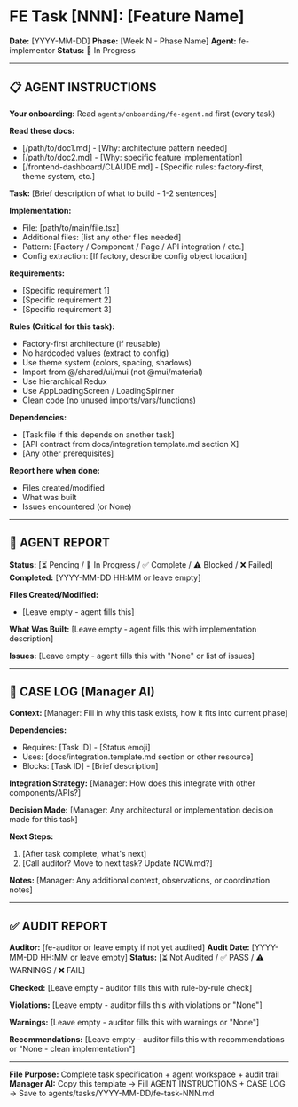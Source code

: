 # FE Task [NNN]: [Feature Name]

**Date:** [YYYY-MM-DD]
**Phase:** [Week N - Phase Name]
**Agent:** fe-implementor
**Status:** 🚧 In Progress

---

## 📋 AGENT INSTRUCTIONS

**Your onboarding:** Read `agents/onboarding/fe-agent.md` first (every task)

**Read these docs:**
- [/path/to/doc1.md] - [Why: architecture pattern needed]
- [/path/to/doc2.md] - [Why: specific feature implementation]
- [/frontend-dashboard/CLAUDE.md] - [Specific rules: factory-first, theme system, etc.]

**Task:**
[Brief description of what to build - 1-2 sentences]

**Implementation:**
- File: [path/to/main/file.tsx]
- Additional files: [list any other files needed]
- Pattern: [Factory / Component / Page / API integration / etc.]
- Config extraction: [If factory, describe config object location]

**Requirements:**
- [Specific requirement 1]
- [Specific requirement 2]
- [Specific requirement 3]

**Rules (Critical for this task):**
- Factory-first architecture (if reusable)
- No hardcoded values (extract to config)
- Use theme system (colors, spacing, shadows)
- Import from @/shared/ui/mui (not @mui/material)
- Use hierarchical Redux
- Use AppLoadingScreen / LoadingSpinner
- Clean code (no unused imports/vars/functions)

**Dependencies:**
- [Task file if this depends on another task]
- [API contract from docs/integration.template.md section X]
- [Any other prerequisites]

**Report here when done:**
- Files created/modified
- What was built
- Issues encountered (or None)

---

## 🤖 AGENT REPORT

**Status:** [⏳ Pending / 🚧 In Progress / ✅ Complete / ⚠️ Blocked / ❌ Failed]
**Completed:** [YYYY-MM-DD HH:MM or leave empty]

**Files Created/Modified:**
- [Leave empty - agent fills this]

**What Was Built:**
[Leave empty - agent fills this with implementation description]

**Issues:**
[Leave empty - agent fills this with "None" or list of issues]

---

## 📝 CASE LOG (Manager AI)

**Context:**
[Manager: Fill in why this task exists, how it fits into current phase]

**Dependencies:**
- Requires: [Task ID] - [Status emoji]
- Uses: [docs/integration.template.md section or other resource]
- Blocks: [Task ID] - [Brief description]

**Integration Strategy:**
[Manager: How does this integrate with other components/APIs?]

**Decision Made:**
[Manager: Any architectural or implementation decision made for this task]

**Next Steps:**
1. [After task complete, what's next]
2. [Call auditor? Move to next task? Update NOW.md?]

**Notes:**
[Manager: Any additional context, observations, or coordination notes]

---

## ✅ AUDIT REPORT

**Auditor:** [fe-auditor or leave empty if not yet audited]
**Audit Date:** [YYYY-MM-DD HH:MM or leave empty]
**Status:** [⏳ Not Audited / ✅ PASS / ⚠️ WARNINGS / ❌ FAIL]

**Checked:**
[Leave empty - auditor fills this with rule-by-rule check]

**Violations:**
[Leave empty - auditor fills this with violations or "None"]

**Warnings:**
[Leave empty - auditor fills this with warnings or "None"]

**Recommendations:**
[Leave empty - auditor fills this with recommendations or "None - clean implementation"]

---

**File Purpose:** Complete task specification + agent workspace + audit trail
**Manager AI:** Copy this template → Fill AGENT INSTRUCTIONS + CASE LOG → Save to agents/tasks/YYYY-MM-DD/fe-task-NNN.md

